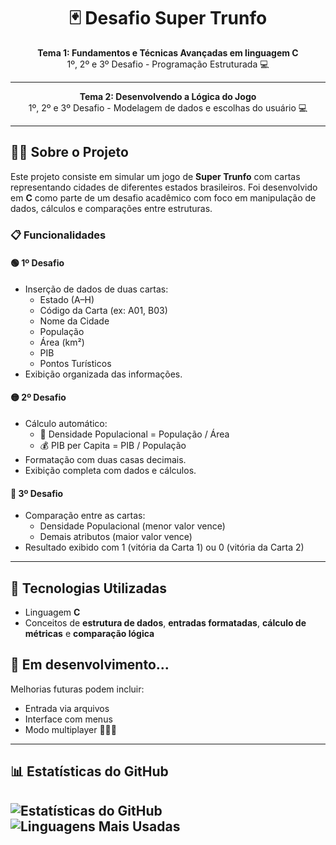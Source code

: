 <h1 align="center">🃏 Desafio Super Trunfo</h1>

<p align="center">
  <b>Tema 1: Fundamentos e Técnicas Avançadas em linguagem C</b><br/>
  1º, 2º e 3º Desafio - Programação Estruturada 💻
</p>

---
<p align="center">
  <b>Tema 2: Desenvolvendo a Lógica do Jogo</b><br/>
  1º, 2º e 3º Desafio - Modelagem de dados e escolhas do usuário 💻
</p>

---

## 👨‍💻 Sobre o Projeto

Este projeto consiste em simular um jogo de **Super Trunfo** com cartas representando cidades de diferentes estados brasileiros. Foi desenvolvido em **C** como parte de um desafio acadêmico com foco em manipulação de dados, cálculos e comparações entre estruturas.

### 📋 Funcionalidades

#### 🟢 1º Desafio
- Inserção de dados de duas cartas:
  - Estado (A–H)
  - Código da Carta (ex: A01, B03)
  - Nome da Cidade
  - População
  - Área (km²)
  - PIB
  - Pontos Turísticos
- Exibição organizada das informações.

#### 🟡 2º Desafio
- Cálculo automático:
  - 🧮 Densidade Populacional = População / Área
  - 💰 PIB per Capita = PIB / População
- Formatação com duas casas decimais.
- Exibição completa com dados e cálculos.

#### 🔴 3º Desafio
- Comparação entre as cartas:
  - Densidade Populacional (menor valor vence)
  - Demais atributos (maior valor vence)
- Resultado exibido com 1 (vitória da Carta 1) ou 0 (vitória da Carta 2)

---

## 🧠 Tecnologias Utilizadas

- Linguagem **C**
- Conceitos de **estrutura de dados**, **entradas formatadas**, **cálculo de métricas** e **comparação lógica**



## 🚀 Em desenvolvimento...

Melhorias futuras podem incluir:
- Entrada via arquivos
- Interface com menus
- Modo multiplayer 🧑‍🤝‍🧑

---

## 📊 Estatísticas do GitHub

![Estatísticas do GitHub](https://github-readme-stats.vercel.app/api?username=henrykhsa&show_icons=true&theme=tokyonight&count_private=true&height=180) &nbsp; &nbsp; 
![Linguagens Mais Usadas](https://github-readme-stats.vercel.app/api/top-langs/?username=henrykhsa&layout=compact&langs_count=7&theme=tokyonight&height=180)
---
